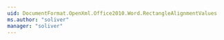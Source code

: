 ```yaml
---
uid: DocumentFormat.OpenXml.Office2010.Word.RectangleAlignmentValues
ms.author: "soliver"
manager: "soliver"
---
```

